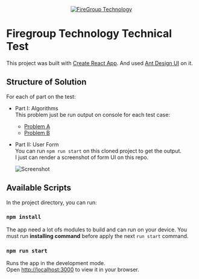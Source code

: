 <p align="center">
    <a href="https://github.com/fuwhis/firegroup-test">
        <img alt="FireGroup Technology" src="https://firegroup.vn/wp-content/themes/fireapps/images/logo_fireapps.png" >
    </a>
</p>

# Firegroup Technology Technical Test

This project was built with [Create React App](https://github.com/facebook/create-react-app). And used [Ant Design UI](https://ant.design/components) on it.

## Structure of Solution

For each of part on the test:

- Part I: Algorithms \
  This problem just be run output on console for each test case:

  - [Problem A](https://github.com/fuwhis/firegroup-test/blob/main/algorithm/questionA/index.js)
  - [Problem B](https://github.com/fuwhis/firegroup-test/blob/main/algorithm/questionB/index.js)

- Part II: User Form \
  You can run `npm run start` on this cloned project to get the output.\
  I just can render a screenshot of form UI on this repo.

  ![Screenshot](https://user-images.githubusercontent.com/29690027/167748463-97a7d851-29c1-41a5-8d97-b60474a601c4.png)

## Available Scripts

In the project directory, you can run:

### `npm install`

The app need a lot ofs modules to build and can run on your device. You must run **installing command** before apply the next `run start` command.

### `npm run start`

Runs the app in the development mode.\
Open [http://localhost:3000](http://localhost:3000) to view it in your browser.
